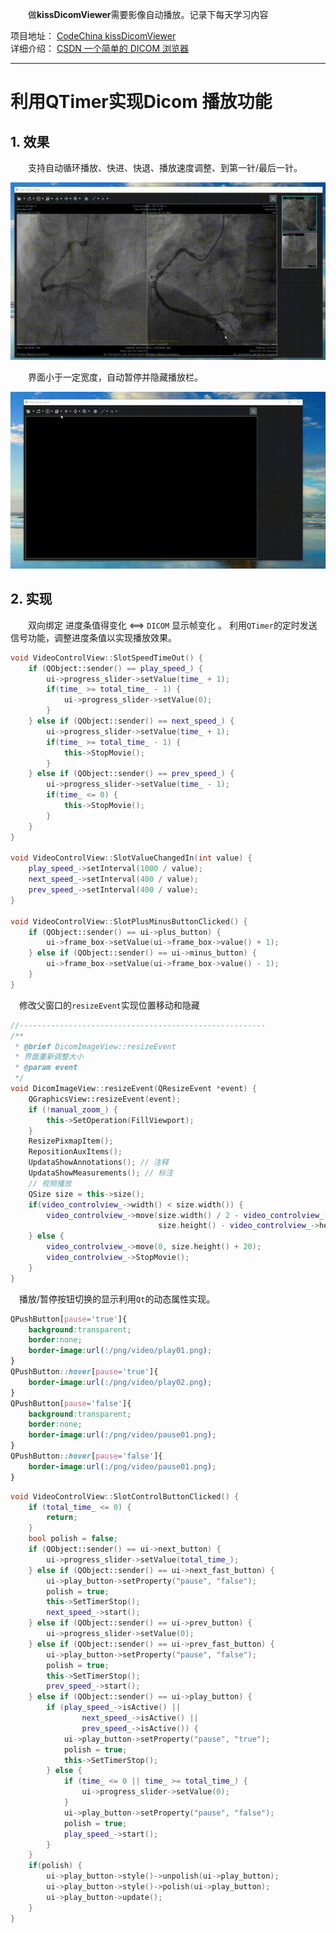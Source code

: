 &emsp;&emsp;做**kissDicomViewer**需要影像自动播放。记录下每天学习内容

项目地址：
[CodeChina kissDicomViewer](https://codechina.csdn.net/a15005784320/kiss-dicom-viewer)  
详细介绍：
[CSDN 一个简单的 DICOM 浏览器](https://beondxin.blog.csdn.net/article/details/108678403)  


---

# 利用QTimer实现Dicom 播放功能

## 1. 效果

&emsp;&emsp;支持自动循环播放、快进、快退、播放速度调整、到第一针/最后一针。
  
![1](vx_images/1960246228590.gif)

&emsp;&emsp;界面小于一定宽度，自动暂停并隐藏播放栏。
  
![QQ录屏20210123214827](vx_images/5548250216457.gif)


## 2. 实现

&emsp;&emsp;双向绑定  进度条值得变化 <==> `DICOM` 显示帧变化  。 利用`QTimer`的定时发送信号功能，调整进度条值以实现播放效果。
```cpp
void VideoControlView::SlotSpeedTimeOut() {
    if (QObject::sender() == play_speed_) {
        ui->progress_slider->setValue(time_ + 1);
        if(time_ >= total_time_ - 1) {
            ui->progress_slider->setValue(0);
        }
    } else if (QObject::sender() == next_speed_) {
        ui->progress_slider->setValue(time_ + 1);
        if(time_ >= total_time_ - 1) {
            this->StopMovie();
        }
    } else if (QObject::sender() == prev_speed_) {
        ui->progress_slider->setValue(time_ - 1);
        if(time_ <= 0) {
            this->StopMovie();
        }
    }
}

void VideoControlView::SlotValueChangedIn(int value) {
    play_speed_->setInterval(1000 / value);
    next_speed_->setInterval(400 / value);
    prev_speed_->setInterval(400 / value);
}

void VideoControlView::SlotPlusMinusButtonClicked() {
    if (QObject::sender() == ui->plus_button) {
        ui->frame_box->setValue(ui->frame_box->value() + 1);
    } else if (QObject::sender() == ui->minus_button) {
        ui->frame_box->setValue(ui->frame_box->value() - 1);
    }
}
```
&ensp;&ensp;修改父窗口的`resizeEvent`实现位置移动和隐藏
```cpp
//-------------------------------------------------------
/**
 * @brief DicomImageView::resizeEvent
 * 界面重新调整大小
 * @param event
 */
void DicomImageView::resizeEvent(QResizeEvent *event) {
    QGraphicsView::resizeEvent(event);
    if (!manual_zoom_) {
        this->SetOperation(FillViewport);
    }
    ResizePixmapItem();
    RepositionAuxItems();
    UpdataShowAnnotations(); // 注释
    UpdataShowMeasurements(); // 标注
    // 视频播放
    QSize size = this->size();
    if(video_controlview_->width() < size.width()) {
        video_controlview_->move(size.width() / 2 - video_controlview_->width() / 2,
                                 size.height() - video_controlview_->height() - 5);
    } else {
        video_controlview_->move(0, size.height() + 20);
        video_controlview_->StopMovie();
    }
}

```


&ensp;&ensp;播放/暂停按钮切换的显示利用`Qt`的动态属性实现。

```css
QPushButton[pause='true']{
    background:transparent;
    border:none;
    border-image:url(:/png/video/play01.png);
}
QPushButton::hover[pause='true']{
    border-image:url(:/png/video/play02.png);
}
QPushButton[pause='false']{
    background:transparent;
    border:none;
    border-image:url(:/png/video/pause01.png);
}
QPushButton::hover[pause='false']{
    border-image:url(:/png/video/pause01.png);
}
```

```cpp
void VideoControlView::SlotControlButtonClicked() {
    if (total_time_ <= 0) {
        return;
    }
    bool polish = false;
    if (QObject::sender() == ui->next_button) {
        ui->progress_slider->setValue(total_time_);
    } else if (QObject::sender() == ui->next_fast_button) {
        ui->play_button->setProperty("pause", "false");
        polish = true;
        this->SetTimerStop();
        next_speed_->start();
    } else if (QObject::sender() == ui->prev_button) {
        ui->progress_slider->setValue(0);
    } else if (QObject::sender() == ui->prev_fast_button) {
        ui->play_button->setProperty("pause", "false");
        polish = true;
        this->SetTimerStop();
        prev_speed_->start();
    } else if (QObject::sender() == ui->play_button) {
        if (play_speed_->isActive() ||
                next_speed_->isActive() ||
                prev_speed_->isActive()) {
            ui->play_button->setProperty("pause", "true");
            polish = true;
            this->SetTimerStop();
        } else {
            if (time_ <= 0 || time_ >= total_time_) {
                ui->progress_slider->setValue(0);
            }
            ui->play_button->setProperty("pause", "false");
            polish = true;
            play_speed_->start();
        }
    }
    if(polish) {
        ui->play_button->style()->unpolish(ui->play_button);
        ui->play_button->style()->polish(ui->play_button);
        ui->play_button->update();
    }
}
```